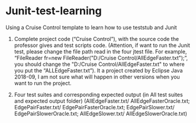 # Junit-test-learning
Using a Cruise Control template to learn how to use teststub and Junit
1.	Complete project code (“Cruise Control”), with the source code the professor gives and test scripts code. (Attention, if want to 
               run the Junit test, please change the file path read in the four jtest file. For example, 
              “FileReader fr=new FileReader("D:/Cruise Control/AllEdgeFaster.txt");”, you should change 
              the "D:/Cruise Control/AllEdgeFaster.txt" to where you put the “ALLEdgeFaster.txt”). It a project created by Eclipse Java 2018-09, 
               I am not sure what will happen in other versions when you want to run the project.

2.	Four test suites and corresponding expected output (in All test suites and expected output folder)
                   (AllEdgeFaster.txt/ AllEdgeFasterOracle.txt;
                   EdgePairFaster.txt/ EdgePairFasterOracle.txt;
                   EdgePairSlower.txt/ EdgePairSlowerOracle.txt;
                   AllEdgeSlower.txt/ AllEdgeSlowerOracle.txt)
